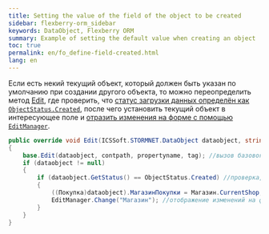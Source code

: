 ```yaml
---
title: Setting the value of the field of the object to be created
sidebar: flexberry-orm_sidebar
keywords: DataObject, Flexberry ORM
summary: Example of setting the default value when creating an object
toc: true
permalink: en/fo_define-field-created.html
lang: en
---
```


Если есть некий текущий объект, который должен быть указан по умолчанию при создании другого объекта, то можно переопределить метод [Edit](fw_form-interaction.html), где проверить, что [статус загрузки данных определён как `ObjectStatus.Created`](fo_object-status.html), после чего установить текущий объект в интересующее поле и [отразить изменения на форме с помощью `EditManager`](fw_editmanager.html).

```csharp
public override void Edit(ICSSoft.STORMNET.DataObject dataobject, string contpath, string propertyname, object tag)
{
    base.Edit(dataobject, contpath, propertyname, tag); //вызов базового метода
    if (dataobject != null)
    {
        if (dataobject.GetStatus() == ObjectStatus.Created) //проверка, что объект ещё не сохранялся
        {
            ((Покупка)dataobject).МагазинПокупки = Магазин.CurrentShop; //задание некоего текущего объекта
            EditManager.Change("Магазин"); //отображение изменений на форме
        }
    }
}
```
